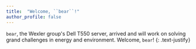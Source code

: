 ```yaml
---
title:  "Welcome, ``bear``!"
author_profile: false
---
```


``bear``, the Wexler group's Dell T550 server, arrived and will work on solving 
grand challenges in energy and environment. Welcome, ``bear``!
{: .text-justify}